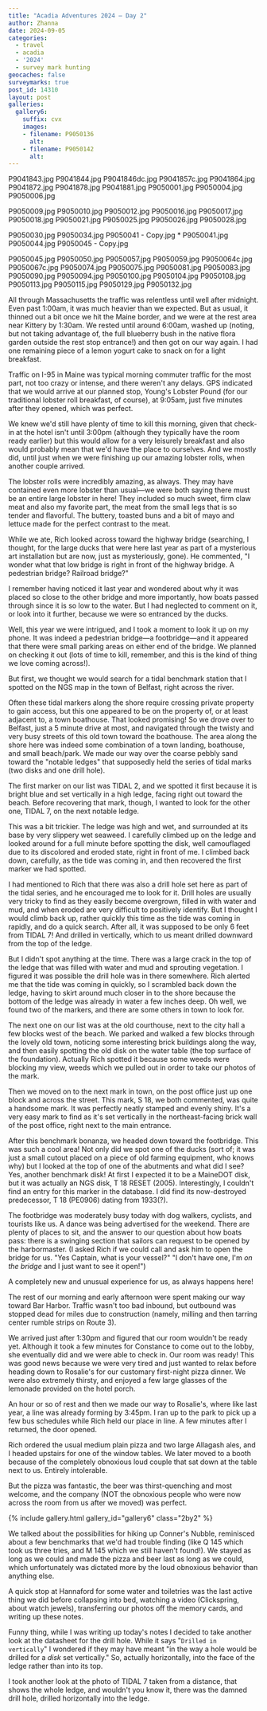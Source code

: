 ```yaml
---
title: "Acadia Adventures 2024 – Day 2"
author: Zhanna
date: 2024-09-05
categories: 
  - travel
  - acadia
  - '2024'
  - survey mark hunting
geocaches: false
surveymarks: true
post_id: 14310
layout: post
galleries:
  gallery6:
    suffix: cvx
    images:
    - filename: P9050136
      alt: 
    - filename: P9050142
      alt:  
---
```


P9041843.jpg
P9041844.jpg
P9041846dc.jpg
P9041857c.jpg
P9041864.jpg
P9041872.jpg
P9041878.jpg
P9041881.jpg
P9050001.jpg
P9050004.jpg
P9050006.jpg


P9050009.jpg
P9050010.jpg
P9050012.jpg
P9050016.jpg
P9050017.jpg
P9050018.jpg
P9050021.jpg
P9050025.jpg
P9050026.jpg
P9050028.jpg


P9050030.jpg
P9050034.jpg
P9050041 - Copy.jpg *
P9050041.jpg
P9050044.jpg
P9050045 - Copy.jpg

P9050045.jpg
P9050050.jpg
P9050057.jpg
P9050059.jpg
P9050064c.jpg
P9050067c.jpg
P9050074.jpg
P9050075.jpg
P9050081.jpg
P9050083.jpg
P9050090.jpg
P9050094.jpg
P9050100.jpg
P9050104.jpg
P9050108.jpg
P9050113.jpg
P9050115.jpg
P9050129.jpg
P9050132.jpg



All through Massachusetts the traffic was relentless until well after midnight. Even past 1:00am, it was much heavier than we expected. But as usual, it thinned out a bit once we hit the Maine border, and we were at the rest area near Kittery by 1:30am. We rested until around 6:00am, washed up (noting, but not taking advantage of, the full blueberry bush in the native flora garden outside the rest stop entrance!) and then got on our way again. I had one remaining piece of a lemon yogurt cake to snack on for a light breakfast.

Traffic on I-95 in Maine was typical morning commuter traffic for the most part, not too crazy or intense, and there weren't any delays. GPS indicated that we would arrive at our planned stop, Young's Lobster Pound (for our traditional lobster roll breakfast, of course), at 9:05am, just five minutes after they opened, which was perfect. 

We knew we'd still have plenty of time to kill this morning, given that check-in at the hotel isn't until 3:00pm (although they typically have the room ready earlier) but this would allow for a very leisurely breakfast and also would probably mean that we'd have the place to ourselves. And we mostly did, until just when we were finishing up our amazing lobster rolls, when another couple arrived. 

The lobster rolls were incredibly amazing, as always. They may have contained even more lobster than usual—we were both saying there must be an entire large lobster in here! They included so much sweet, firm claw meat and also my favorite part, the meat from the small legs that is so tender and flavorful. The buttery, toasted buns and a bit of mayo and lettuce made for the perfect contrast to the meat.

While we ate, Rich looked across toward the highway bridge (searching, I thought, for the large ducks that were here last year as part of a mysterious art installation but are now, just as mysteriously, gone). He commented, "I wonder what that low bridge is right in front of the highway bridge. A pedestrian bridge? Railroad bridge?" 

I remember having noticed it last year and wondered about why it was placed so close to the other bridge and more importantly, how boats passed through since it is so low to the water. But I had neglected to comment on it, or look into it further, because we were so entranced by the ducks.

Well, this year we were intrigued, and I took a moment to look it up on my phone. It was indeed a pedestrian bridge—a footbridge—and it appeared that there were small parking areas on either end of the bridge. We planned on checking it out (lots of time to kill, remember, and this is the kind of thing we love coming across!). 

But first, we thought we would search for a tidal benchmark station that I spotted on the NGS map in the town of Belfast, right across the river.

Often these tidal markers along the shore require crossing private property to gain access, but this one appeared to be on the property of, or at least adjacent to, a town boathouse. That looked promising! So we drove over to Belfast, just a 5 minute drive at most, and navigated through the twisty and very busy streets of this old town toward the boathouse. The area along the shore here was indeed some combination of a town landing, boathouse, and small beach/park. We made our way over the coarse pebbly sand toward the "notable ledges" that supposedly held the series of tidal marks (two disks and one drill hole). 

The first marker on our list was TIDAL 2, and we spotted it first because it is bright blue and set vertically in a high ledge, facing right out toward the beach. Before recovering that mark, though, I wanted to look for the other one, TIDAL 7, on the next notable ledge. 

This was a bit trickier. The ledge was high and wet, and surrounded at its base by very slippery wet seaweed. I carefully climbed up on the ledge and looked around for a full minute before spotting the disk, well camouflaged due to its discolored and eroded state, right in front of me. I climbed back down, carefully, as the tide was coming in, and then recovered the first marker we had spotted.

I had mentioned to Rich that there was also a drill hole set here as part of the tidal series, and he encouraged me to look for it. Drill holes are usually very tricky to find as they easily become overgrown, filled in with water and mud, and when eroded are very difficult to positively identify. But I thought I would climb back up, rather quickly this time as the tide was coming in rapidly, and do a quick search. After all, it was supposed to be only 6 feet from TIDAL 7! And drilled in vertically, which to us meant drilled downward from the top of the ledge.

But I didn't spot anything at the time. There was a large crack in the top of the ledge that was filled with water and mud and sprouting vegetation. I figured it was possible the drill hole was in there somewhere. Rich alerted me that the tide was coming in quickly, so I scrambled back down the ledge, having to skirt around much closer in to the shore because the bottom of the ledge was already in water a few inches deep. Oh well, we found two of the markers, and there are some others in town to look for.

The next one on our list was at the old courthouse, next to the city hall a few blocks west of the beach. We parked and walked a few blocks through the lovely old town, noticing some interesting brick buildings along the way, and then easily spotting the old disk on the water table (the top surface of the foundation). Actually Rich spotted it because some weeds were blocking my view, weeds which we pulled out in order to take our photos of the mark. 

Then we moved on to the next mark in town, on the post office just up one block and across the street. This mark, S 18, we both commented, was quite a handsome mark. It was perfectly neatly stamped and evenly shiny. It's a very easy mark to find as it's set vertically in the northeast-facing brick wall of the post office, right next to the main entrance.

After this benchmark bonanza, we headed down toward the footbridge. This was such a cool area! Not only did we spot one of the ducks (sort of; it was just a small cutout placed on a piece of old farming equipment, who knows why) but I looked at the top of one of the abutments and what did I see? Yes, another benchmark disk! At first I expected it to be a MaineDOT disk, but it was actually an NGS disk, T 18 RESET (2005). Interestingly, I couldn't find an entry for this marker in the database. I did find its now-destroyed predecessor, T 18 (PE0906) dating from 1933(?).

The footbridge was moderately busy today with dog walkers, cyclists, and tourists like us. A dance was being advertised for the weekend. There are plenty of places to sit, and the answer to our question about how boats pass: there is a swinging section that sailors can request to be opened by the harbormaster. (I asked Rich if we could call and ask him to open the bridge for us. "Yes Captain, what is your vessel?" "I don't have one, I'm _on the bridge_ and I just want to see it open!")

A completely new and unusual experience for us, as always happens here! <!-- [also give some history of the bridge] -->

The rest of our morning and early afternoon were spent making our way toward Bar Harbor. Traffic wasn't too bad inbound, but outbound was stopped dead for miles due to construction (namely, milling and then tarring center rumble strips on Route 3).

We arrived just after 1:30pm and figured that our room wouldn't be ready yet. Although it took a few minutes for Constance to come out to the lobby, she eventually did and we were able to check in. Our room was ready! This was good news because we were very tired and just wanted to relax before heading down to Rosalie's for our customary first-night pizza dinner. We were also extremely thirsty, and enjoyed a few large glasses of the lemonade provided on the hotel porch.

An hour or so of rest and then we made our way to Rosalie's, where like last year, a line was already forming by 3:45pm. I ran up to the park to pick up a few bus schedules while Rich held our place in line. A few minutes after I returned, the door opened.

Rich ordered the usual medium plain pizza and two large Allagash ales, and I headed upstairs for one of the window tables. We later moved to a booth because of the completely obnoxious loud couple that sat down at the table next to us. Entirely intolerable. 

But the pizza was fantastic, the beer was thirst-quenching and most welcome, and the company (NOT the obnoxious people who were now across the room from us after we moved) was perfect. 

{% include gallery.html gallery_id="gallery6" class="2by2" %}

We talked about the possibilities for hiking up Conner's Nubble, reminisced about a few benchmarks that we'd had trouble finding (like Q 145 which took us three tries, and M 145 which we still haven't found!). We stayed as long as we could and made the pizza and beer last as long as we could, which unfortunately was dictated more by the loud obnoxious behavior than anything else.

A quick stop at Hannaford for some water and toiletries was the last active thing we did before collapsing into bed, watching a video (Clickspring, about watch jewels), transferring our photos off the memory cards, and writing up these notes.

Funny thing, while I was writing up today's notes I decided to take another look at the datasheet for the drill hole. While it says "`Drilled in vertically`" I wondered if they may have meant "in the way a hole would be drilled for a _disk_ set vertically." So, actually horizontally, into the face of the ledge rather than into its top. 

I took another look at the photo of TIDAL 7 taken from a distance, that shows the whole ledge, and wouldn't you know it, there was the damned drill hole, drilled horizontally into the ledge.
